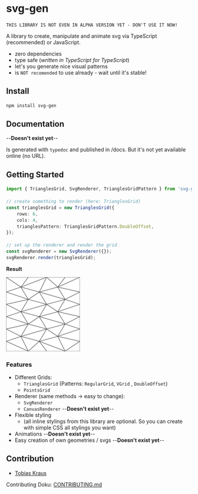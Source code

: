 # svg-gen

```warning
THIS LIBRARY IS NOT EVEN IN ALPHA VERSION YET - DON'T USE IT NOW!
```

A library to create, manipulate and animate svg via TypeScript (recommended) or JavaScript.

* zero dependencies
* type safe (*written in TypeScript for TypeScript*)
* let's you generate nice visual patterns
* is `NOT recomended` to use already - wait until it's stable!

## Install

```sh
npm install svg-gen
```

## Documentation

 --**Doesn't exist yet**--

Is generated with `typedoc` and published in /docs. But it's not yet available online (no URL).

## Getting Started

```ts
import { TrianglesGrid, SvgRenderer, TrianglesGridPattern } from 'svg-gen';

// create something to render (here: TrianglesGrid)
const trianglesGrid = new TrianglesGrid({
    rows: 6,
    cols: 4,
    trianglesPattern: TrianglesGridPattern.DoubleOffset,
});

// set up the renderer and render the grid
const svgRenderer = new SvgRenderer({});
svgRenderer.render(trianglesGrid);
```

**Result**

![rendered svg](https://raw.githubusercontent.com/tobiaskraus/svg-gen/master/docs_assets/TriangleGrid_example1.svg?sanitize=true)

### Features

* Different Grids:
    * `TrianglesGrid` (Patterns: `RegularGrid`, `VGrid` , `DoubleOffset`)
    * `PointsGrid`
* Renderer (same methods -> easy to change):
    * `SvgRenderer`
    * `CanvasRenderer` --**Doesn't exist yet**--
* Flexible styling
    * (all inline stylings from this library are optional. So you can create with simple CSS all stylings you want)
* Animations --**Doesn't exist yet**--
* Easy creation of own geometries / svgs --**Doesn't exist yet**--


## Contribution

* [Tobias Kraus](https://github.com/tobiaskraus)

Contributing Doku: [CONTRIBUTING.md](CONTRIBUTING.md)